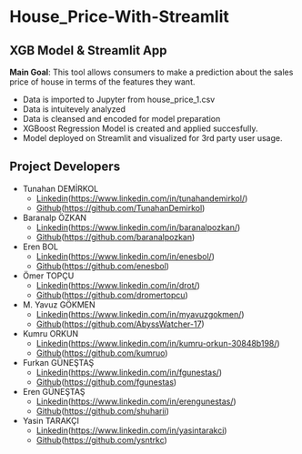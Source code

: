 # House_Price-With-Streamlit
## XGB Model & Streamlit App

**Main Goal**: This tool allows consumers to make a prediction about the sales price of house in terms of the features they want. 

- Data is imported to Jupyter from house_price_1.csv
- Data is intuitevely analyzed
- Data is cleansed and encoded for model preparation
- XGBoost Regression Model is created and applied succesfully.
- Model deployed on Streamlit and visualized for 3rd party user usage.


## Project Developers
- Tunahan DEMİRKOL
  - [Linkedin]()(https://www.linkedin.com/in/tunahandemirkol/)
  - [Github]()(https://github.com/TunahanDemirkol)
- Baranalp ÖZKAN
  - [Linkedin]()(https://www.linkedin.com/in/baranalpozkan/)
  - [Github]()(https://github.com/baranalpozkan)
- Eren BOL
  - [Linkedin]()(https://www.linkedin.com/in/enesbol/)
  - [Github]()(https://github.com/enesbol)
- Ömer TOPÇU
  - [Linkedin]()(https://www.linkedin.com/in/drot/)
  - [Github]()(https://github.com/dromertopcu)
- M. Yavuz GÖKMEN
  - [Linkedin]()(https://www.linkedin.com/in/myavuzgokmen/)
  - [Github]()(https://github.com/AbyssWatcher-17)
- Kumru ORKUN
  - [Linkedin]()(https://www.linkedin.com/in/kumru-orkun-30848b198/)
  - [Github]()(https://github.com/kumruo)
- Furkan GÜNEŞTAŞ
  - [Linkedin]()(https://www.linkedin.com/in/fgunestas/)
  - [Github]()(https://github.com/fgunestas)
- Eren GÜNEŞTAŞ
  - [Linkedin]()(https://www.linkedin.com/in/erengunestas/)
  - [Github]()(https://github.com/shuharii)
- Yasin TARAKÇI
  - [Linkedin]()(https://www.linkedin.com/in/yasintarakci)
  - [Github]()(https://github.com/ysntrkc)
